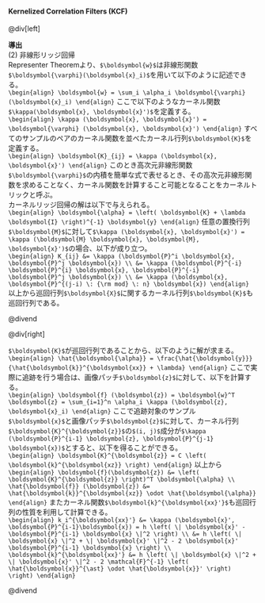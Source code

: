 #### Kernelized Correlation Filters (KCF)

@div[left]

__導出__<br>
(2) 非線形リッジ回帰<br>
Representer Theoremより、`$\boldsymbol{w}$`は非線形関数`$\boldsymbol{\varphi}(\boldsymbol{x}_i)$`を用いて以下のように記述できる。<br>
`\begin{align} \boldsymbol{w} = \sum_i \alpha_i \boldsymbol{\varphi} (\boldsymbol{x}_i) \end{align}`
ここで以下のようなカーネル関数`$\kappa(\boldsymbol{x}, \boldsymbol{x}')$`を定義する。<br>
`\begin{align} \kappa (\boldsymbol{x}, \boldsymbol{x}') = \boldsymbol{\varphi} (\boldsymbol{x}, \boldsymbol{x}') \end{align}`
すべてのサンプルのペアのカーネル関数を並べたカーネル行列`$\boldsymbol{K}$`を定義する。<br>
`\begin{align} \boldsymbol{K}_{ij} = \kappa (\boldsymbol{x}, \boldsymbol{x}') \end{align}`
このとき高次元非線形関数`$\boldsymbol{\varphi}$`の内積を簡単な式で表せるとき、その高次元非線形関数を求めることなく、カーネル関数を計算すること可能となることをカーネルトリックと呼ぶ。<br>
カーネルリッジ回帰の解は以下で与えられる。<br>
`\begin{align} \boldsymbol{\alpha} = \left( \boldsymbol{K} + \lambda \boldsymbol{I} \right)^{-1} \boldsymbol{y} \end{align}`
任意の置換行列`$\boldsymbol{M}$`に対して`$\kappa (\boldsymbol{x}, \boldsymbol{x}') = \kappa (\boldsymbol{M} \boldsymbol{x}, \boldsymbol{M}, \boldsymbol{x}')$`の場合、以下が成り立つ。<br>
`\begin{align} K_{ij} &= \kappa (\boldsymbol{P}^i \boldsymbol{x}, \boldsymbol{P}^j \boldsymbol{x}) \\ &= \kappa (\boldsymbol{P}^{-i} \boldsymbol{P}^{i} \boldsymbol{x}, \boldsymbol{P}^{-i} \boldsymbol{P}^j \boldsymbol{x}) \\ &= \kappa (\boldsymbol{x}, \boldsymbol{P}^{(j-i) \: {\rm mod} \: n} \boldsymbol{x}) \end{align}`
以上から巡回行列`$\boldsymbol{X}$`に関するカーネル行列`$\boldsymbol{K}$`も巡回行列である。<br>

@divend

@div[right]

`$\boldsymbol{K}$`が巡回行列であることから、以下のように解が求まる。<br>
`\begin{align} \hat{\boldsymbol{\alpha}} = \frac{\hat{\boldsymbol{y}}}{\hat{\boldsymbol{k}}^{\boldsymbol{xx}} + \lambda} \end{align}`
ここで実際に追跡を行う場合は、画像パッチ`$\boldsymbol{z}$`に対して、以下を計算する。<br>
`\begin{align} \boldsymbol{f} (\boldsymbol{z}) = \boldsymbol{w}^T \boldsymbol{z} = \sum_{i=1}^n \alpha_i \kappa (\boldsymbol{z}, \boldsymbol{x}_i) \end{align}`
ここで追跡対象のサンプル`$\boldsymbol{x}$`と画像パッチ`$\boldsymbol{z}$`に対して、カーネル行列`$\boldsymbol{K}^{\boldsymbol{z}}$`の`$(i, j)$`成分が`$\kappa (\boldsymbol{P}^{i-1} \boldsymbol{z}, \boldsymbol{P}^{j-1} \boldsymbol{x})$`とすると、以下を得ることができる。<br>
`\begin{align} \boldsymbol{K}^{\boldsymbol{z}} = C \left( \boldsymbol{k}^{\boldsymbol{xz}} \right) \end{align}`
以上から<br>
`\begin{align} \boldsymbol{f}(\boldsymbol{z}) &= \left( \boldsymbol{K}^{\boldsymbol{z}} \right)^T \boldsymbol{\alpha} \\ \hat{\boldsymbol{f}} (\boldsymbol{z}) &= \hat{\boldsymbol{k}}^{\boldsymbol{xz}} \odot \hat{\boldsymbol{\alpha}} \end{align}`
またカーネル関数`$\boldsymbol{k}^{\boldsymbol{xx}'}$`も巡回行列の性質を利用して計算できる。<br>
`\begin{align} k_i^{\boldsymbol{xx}'} &= \kappa (\boldsymbol{x}', \boldsymbol{P}^{i-1}\boldsymbol{x}) = h \left( \| \boldsymbol{x}' - \boldsymbol{P}^{i-1} \boldsymbol{x} \|^2 \right) \\ &= h \left( \| \boldsymbol{x} \|^2 + \| \boldsymbol{x}' \|^2 - 2 \boldsymbol{x}' \boldsymbol{P}^{i-1} \boldsymbol{x} \right) \\ \boldsymbol{k}^{\boldsymbol{xx}'} &= h \left( \| \boldsymbol{x} \|^2 + \| \boldsymbol{x}' \|^2 - 2 \mathcal{F}^{-1} \left( \hat{\boldsymbol{x}}^{\ast} \odot \hat{\boldsymbol{x}}' \right) \right) \end{align}`

@divend